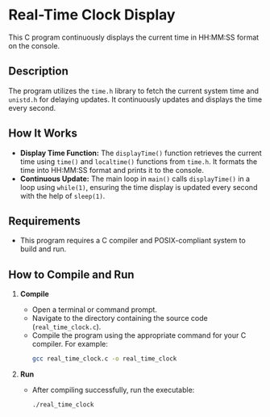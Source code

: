# Real-Time Clock Display

This C program continuously displays the current time in HH:MM:SS format on the console.

## Description

The program utilizes the `time.h` library to fetch the current system time and `unistd.h` for delaying updates. It continuously updates and displays the time every second.

## How It Works

- **Display Time Function:** The `displayTime()` function retrieves the current time using `time()` and `localtime()` functions from `time.h`. It formats the time into HH:MM:SS format and prints it to the console.
- **Continuous Update:** The main loop in `main()` calls `displayTime()` in a loop using `while(1)`, ensuring the time display is updated every second with the help of `sleep(1)`.

## Requirements

- This program requires a C compiler and POSIX-compliant system to build and run.

## How to Compile and Run

1. **Compile**
   - Open a terminal or command prompt.
   - Navigate to the directory containing the source code (`real_time_clock.c`).
   - Compile the program using the appropriate command for your C compiler. For example:
     ```bash
     gcc real_time_clock.c -o real_time_clock
     ```

2. **Run**
   - After compiling successfully, run the executable:
     ```bash
     ./real_time_clock
     ```

